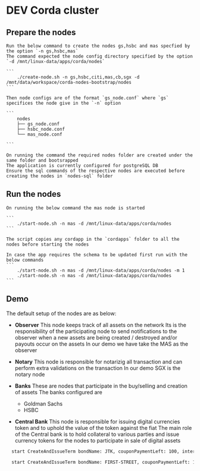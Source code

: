 # DEV Corda cluster

## Prepare the nodes

    Run the below command to create the nodes gs,hsbc and mas specfied by the option `-n gs,hsbc,mas` 
    The command expected the node config directory specified by the option `-d /mnt/linux-data/apps/corda/nodes` 
    
    ```
        ./create-node.sh -n gs,hsbc,citi,mas,cb,sgx -d /mnt/data/workspace/corda-nodes-bootstrap/nodes
    ```

    Then node configs are of the format `gs_node.conf` where `gs` specifices the node give in the `-n` option

    ```
        nodes
        ├── gs_node.conf
        ├── hsbc_node.conf
        └── mas_node.conf

    ```

    On running the command the required nodes folder are created under the same folder and bootsrapped 
    The application is currently configured for postgreSQL DB
    Ensure the sql commands of the respective nodes are executed before creating the nodes in `nodes-sql` folder

## Run the nodes

    On running the below command the mas node is started 

    ```
        ./start-node.sh -n mas -d /mnt/linux-data/apps/corda/nodes
    ``` 

    The script copies any cordapp in the `cordapps` folder to all the nodes before starting the nodes
    
    In case the app requires the schema to be updated first run with the below commands
    ```
        ./start-node.sh -n mas -d /mnt/linux-data/apps/corda/nodes -m 1
        ./start-node.sh -n mas -d /mnt/linux-data/apps/corda/nodes
    ```

## Demo

The default setup of the nodes are as below:

- **Observer**
  This node keeps track of all assets on the network
  Its is the responsibility of the participating node to send notifications  to the observer when a new assets are being created / destroyed and/or payouts occur on the assets
  In our demo we have take the MAS as the observer

- **Notary**
  This node is responsible for notarizig all transaction and can perform extra validations
  on the transaction
  In our demo SGX is the notary node

- **Banks**
  These are nodes that participate in the buy/selling and creation of assets
  The banks configured are
  - Goldman Sachs
  - HSBC
- **Central Bank**
  This node is responsible for issuing digital currencies token and to uphold the value of the token against the fiat
  The main role of the Central bank is to hold collateral to various parties and issue currency tokens for the nodes to participate in sale of digital assets

```bash
  start CreateAndIssueTerm bondName: JTK, couponPaymentLeft: 100, interestRate: 5, purchasePrice: 250, unitsAvailable: 100, maturityDate: 20230810, bondType: GB, currency: SGD, creditRating: AAA

  start CreateAndIssueTerm bondName: FIRST-STREET, couponPaymentLeft: 100, interestRate: 6.7, purchasePrice: 34.5, unitsAvailable: 1000, maturityDate: 20250810, bondType: GB, currency: SGD, creditRating: AA+

```
